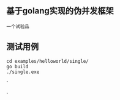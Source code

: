 基于golang实现的伪并发框架
----
    一个试验品

测试用例
----
    cd examples/helloworld/single/
    go build
    ./single.exe
`

`